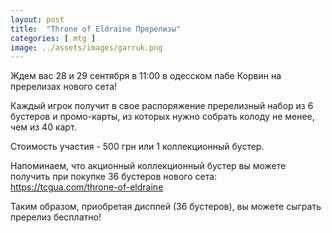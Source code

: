 ```yaml
---
layout: post
title:  "Throne of Eldraine Пререлизы"
categories: [ mtg ]
image: ../assets/images/garruk.png
---
```

Ждем вас 28 и 29 сентября в 11:00 в одесском пабе Корвин на пререлизах нового сета! 

Каждый игрок получит в свое распоряжение пререлизный набор из 6 бустеров и промо-карты, из которых нужно собрать колоду не менее, чем из 40 карт.

Стоимость участия - 500 грн или 1 коллекционный бустер.

Напоминаем, что акционный коллекционный бустер вы можете получить при покупке 36 бустеров нового сета: https://tcgua.com/throne-of-eldraine 

Таким образом, приобретая дисплей (36 бустеров), вы можете сыграть пререлиз бесплатно!
